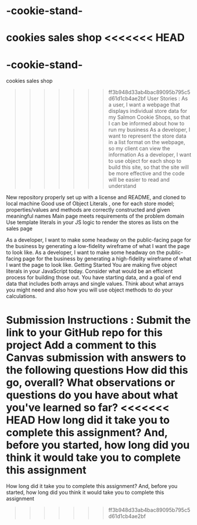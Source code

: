 # -cookie-stand-
cookies sales shop
<<<<<<< HEAD
=======
# -cookie-stand-
cookies sales shop
>>>>>>> ff3b948d33ab4bac89095b795c5d61d1cb4ae2bf
User Stories :
As a user, I want a webpage that displays individual store data for my Salmon Cookie Shops, so that I can be informed about how to run my business
As a developer, I want to represent the store data in a list format on the webpage, so my client can view the information
As a developer, I want to use object for each shop   to build this site, so that the site will be more effective and the code will be easier to read and understand


New repository properly set up with a license and README, and cloned to local machine
Good use of Object Literals , one for each store model; properties/values and methods are correctly constructed and given meaningful names
Main page meets requirements of the problem domain
Use template literals in your JS logic to render the stores as lists on the sales page

As a developer, I want to make some headway on the public-facing page for the business by generating a low-fidelity wireframe of what I want the page to look like.
As a developer, I want to make some headway on the public-facing page for the business by generating a high-fidelity wireframe of what I want the page to look like.
Getting Started
You are making five object literals in your JavaScript today. Consider what would be an efficient process for building those out.
You have starting data, and a goal of end data that includes both arrays and single values. Think about what arrays you might need and also how you will use object methods to do your calculations.

Submission Instructions :
Submit the link to your GitHub repo for this project
Add a comment to this Canvas submission with answers to the following questions
How did this go, overall?
What observations or questions do you have about what you've learned so far?
<<<<<<< HEAD
How long did it take you to complete this assignment? And, before you started, how long did you think it would take you to complete this assignment
=======
How long did it take you to complete this assignment? And, before you started, how long did you think it would take you to complete this assignment
>>>>>>> ff3b948d33ab4bac89095b795c5d61d1cb4ae2bf
